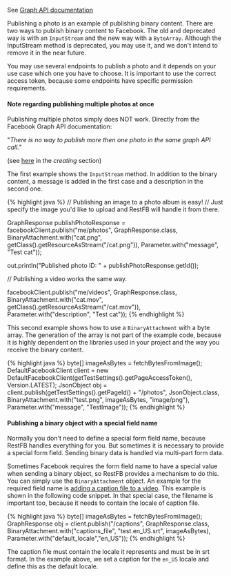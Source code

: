 See <a target="_blank" href="http://developers.facebook.com/docs/reference/api/photo/" class="badge badge-primary">Graph API documentation</a>

Publishing a photo is an example of publishing binary content. There are two ways to publish binary content to Facebook. The old and deprecated way is with an `InputStream` and the new way with a `ByteArray`. Although the InputStream method is deprecated, you may use it, and we don't intend to remove it in the near future.

You may use several endpoints to publish a photo and it depends on your use case which one you have to choose. It is important to use the correct access token, because some endpoints have specific permission requirements.


<div class="rfb-callout warning">
	<h4>Note regarding publishing multiple photos at once</h4>
	<div>Publishing multiple photos simply does NOT work. Directly from the Facebook Graph
		API documentation:
		<p>&quot;<em>There is no way to publish more then one photo in the same graph API call.</em>&quot;</p>
						(see <a href="https://developers.facebook.com/docs/graph-api/reference/user/photos/" target="_blank">here</a> in the <em>creating</em> section)
	</div>
</div>

The first example shows the `InputStream` method. In addition to the binary content, a message is added in the first case and a description in the second one.

{% highlight java %}
// Publishing an image to a photo album is easy!
// Just specify the image you'd like to upload and RestFB will handle it from there.

GraphResponse publishPhotoResponse = facebookClient.publish("me/photos", GraphResponse.class,
  BinaryAttachment.with("cat.png", getClass().getResourceAsStream("/cat.png")),
  Parameter.with("message", "Test cat"));

out.println("Published photo ID: " + publishPhotoResponse.getId());

// Publishing a video works the same way.

facebookClient.publish("me/videos", GraphResponse.class,
  BinaryAttachment.with("cat.mov", getClass().getResourceAsStream("/cat.mov")),
  Parameter.with("description", "Test cat"));
{% endhighlight %}  

This second example shows how to use a `BinaryAttachment` with a byte array. The generation of the array is not part of the example code, because it is highly dependent on the libraries used in your project and the way you receive the binary content.

{% highlight java %}
byte[] imageAsBytes = fetchBytesFromImage();
DefaultFacebookClient client =
	new DefaultFacebookClient(getTestSettings().getPageAccessToken(), Version.LATEST);
JsonObject obj = client.publish(getTestSettings().getPageId() + "/photos", JsonObject.class,
	BinaryAttachment.with("test.png", imageAsBytes, "image/png"), Parameter.with("message", "TestImage"));
{% endhighlight %}

<div class="rfb-callout info">
	<h4>Publishing a binary object with a special field name</h4>
	<div>Normally you don't need to define a special form field name, because RestFB handles everything for you. But sometimes it is necessary to provide a special form field. Sending binary data is handled via multi-part form data. 
	</div>
</div>

Sometimes Facebook requires the form field name to have a special value when sending a binary object, so RestFB provides a mechanism to do this. You can simply use the `BinaryAttachment` object. An example for the required field name is [adding a caption file to a video](https://developers.facebook.com/docs/graph-api/reference/video/captions/). This example is shown in the following code snippet. In that special case, the filename is important too, because it needs to contain the locale of caption file. 

{% highlight java %}
byte[] imageAsBytes = fetchBytesFromImage();
GraphResponse obj = client.publish("<video-id>/captions", GraphResponse.class,
BinaryAttachment.with("captions_file", "test.en_US.srt", imageAsBytes), 
     Parameter.with("default_locale","en_US"));
{% endhighlight %}

The caption file must contain the locale it represents and must be in srt format. In the example above, we set a caption for the `en_US` locale and define this as the default locale.
